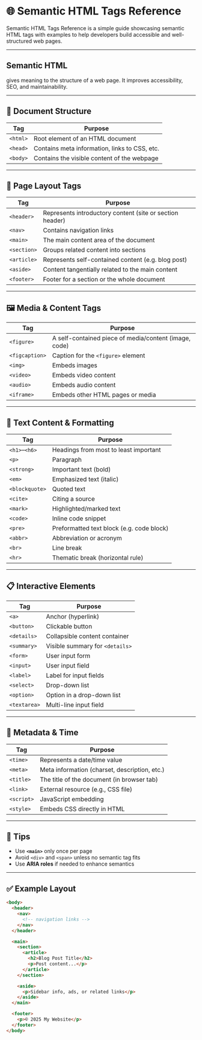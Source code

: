 # 🌐 Semantic HTML Tags Reference

Semantic HTML Tags Reference is a simple guide showcasing semantic HTML tags with examples to help developers build accessible and well-structured web pages.

---
## Semantic HTML 
gives meaning to the structure of a web page. It improves accessibility, SEO, and maintainability.



---

## 📌 Document Structure

| Tag        | Purpose                                                   |
|------------|-----------------------------------------------------------|
| `<html>`   | Root element of an HTML document                          |
| `<head>`   | Contains meta information, links to CSS, etc.             |
| `<body>`   | Contains the visible content of the webpage               |

---

## 📑 Page Layout Tags

| Tag        | Purpose                                                   |
|------------|-----------------------------------------------------------|
| `<header>` | Represents introductory content (site or section header)  |
| `<nav>`    | Contains navigation links                                 |
| `<main>`   | The main content area of the document                     |
| `<section>`| Groups related content into sections                      |
| `<article>`| Represents self-contained content (e.g. blog post)        |
| `<aside>`  | Content tangentially related to the main content          |
| `<footer>` | Footer for a section or the whole document                |

---

## 🖼️ Media & Content Tags

| Tag           | Purpose                                                  |
|---------------|----------------------------------------------------------|
| `<figure>`     | A self-contained piece of media/content (image, code)   |
| `<figcaption>` | Caption for the `<figure>` element                      |
| `<img>`        | Embeds images                                            |
| `<video>`      | Embeds video content                                     |
| `<audio>`      | Embeds audio content                                     |
| `<iframe>`     | Embeds other HTML pages or media                         |

---

## 📝 Text Content & Formatting

| Tag        | Purpose                                                   |
|------------|-----------------------------------------------------------|
| `<h1>`–`<h6>` | Headings from most to least important                   |
| `<p>`      | Paragraph                                                  |
| `<strong>` | Important text (bold)                                     |
| `<em>`     | Emphasized text (italic)                                  |
| `<blockquote>`| Quoted text                                             |
| `<cite>`   | Citing a source                                            |
| `<mark>`   | Highlighted/marked text                                   |
| `<code>`   | Inline code snippet                                       |
| `<pre>`    | Preformatted text block (e.g. code block)                 |
| `<abbr>`   | Abbreviation or acronym                                   |
| `<br>`     | Line break                                                |
| `<hr>`     | Thematic break (horizontal rule)                          |

---

## 📋 Interactive Elements

| Tag         | Purpose                                                  |
|-------------|----------------------------------------------------------|
| `<a>`       | Anchor (hyperlink)                                       |
| `<button>`  | Clickable button                                         |
| `<details>` | Collapsible content container                            |
| `<summary>` | Visible summary for `<details>`                          |
| `<form>`    | User input form                                          |
| `<input>`   | User input field                                         |
| `<label>`   | Label for input fields                                   |
| `<select>`  | Drop-down list                                           |
| `<option>`  | Option in a drop-down list                               |
| `<textarea>`| Multi-line input field                                   |

---

## 📆 Metadata & Time

| Tag       | Purpose                                                     |
|-----------|-------------------------------------------------------------|
| `<time>`  | Represents a date/time value                                |
| `<meta>`  | Meta information (charset, description, etc.)               |
| `<title>` | The title of the document (in browser tab)                  |
| `<link>`  | External resource (e.g., CSS file)                          |
| `<script>`| JavaScript embedding                                        |
| `<style>` | Embeds CSS directly in HTML                                 |

---

## 🧠 Tips

- Use **`<main>`** only once per page
- Avoid `<div>` and `<span>` unless no semantic tag fits
- Use **ARIA roles** if needed to enhance semantics

---

## ✅ Example Layout

```html
<body>
  <header>
    <nav>
      <!-- navigation links -->
    </nav>
  </header>

  <main>
    <section>
      <article>
        <h2>Blog Post Title</h2>
        <p>Post content...</p>
      </article>
    </section>

    <aside>
      <p>Sidebar info, ads, or related links</p>
    </aside>
  </main>

  <footer>
    <p>© 2025 My Website</p>
  </footer>
</body>
